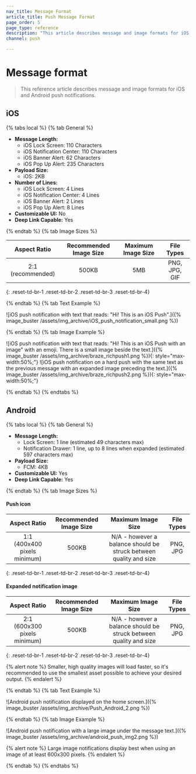 ```yaml
---
nav_title: Message Format
article_title: Push Message Format
page_order: 5
page_type: reference
description: "This article describes message and image formats for iOS and Android push notifications."
channel: push

---
```


# Message format

> This reference article describes message and image formats for iOS and Android push notifications.

## iOS

{% tabs local %}
{% tab General %}

- **Message Length:**
  - iOS Lock Screen: 110 Characters
  - iOS Notification Center: 110 Characters
  - iOS Banner Alert: 62 Characters
  - iOS Pop Up Alert: 235 Characters
- **Payload Size:**
  - iOS: 2KB
- **Number of Lines:**
  - iOS Lock Screen: 4 Lines
  - iOS Notification Center: 4 Lines
  - iOS Banner Alert: 2 Lines
  - iOS Pop Up Alert: 8 Lines
- **Customizable UI:** No
- **Deep Link Capable:** Yes

{% endtab %}
{% tab Image Sizes %}

|    Aspect Ratio   | Recommended Image Size | Maximum Image Size |   File Types  |
|:-----------------:|:----------------------:|:------------------:|:-------------:|
| 2:1 (recommended) |          500KB         |         5MB        | PNG, JPG, GIF |
{: .reset-td-br-1 .reset-td-br-2 .reset-td-br-3 .reset-td-br-4}

{% endtab %}
{% tab Text Example %}

![iOS push notification with text that reads: "Hi! This is an iOS Push".]({% image_buster /assets/img_archive/iOS_push_notification_small.png %})

{% endtab %}
{% tab Image Example %}

![iOS push notification with text that reads: "Hi! This is an iOS Push with an image" with an emoji. There is a small image beside the text.]({% image_buster /assets/img_archive/braze_richpush1.png %}){: style="max-width:50%;"}
![iOS push notification on a hard push with the same text as the previous message with an expanded image preceding the text.]({% image_buster /assets/img_archive/braze_richpush2.png %}){: style="max-width:50%;"}

{% endtab %}
{% endtabs %}

## Android

{% tabs local %}
{% tab General %}

- **Message Length:**
  - Lock Screen: 1 line (estimated 49 characters max)
  - Notification Drawer: 1 line, up to 8 lines when expanded (estimated 597 characters max)
- **Payload Size:**
  - FCM: 4KB
- **Customizable UI:** Yes
- **Deep Link Capable:** Yes

{% endtab %}
{% tab Image Sizes %}

#### Push icon

|         Aspect Ratio         | Recommended Image Size |                         Maximum Image Size                         | File Types |
|:----------------------------:|:----------------------:|:------------------------------------------------------------------:|:----------:|
| 1:1 (400x400 pixels minimum) |          500KB         | N/A - however a balance should be  struck between quality and size |  PNG, JPG  |
{: .reset-td-br-1 .reset-td-br-2 .reset-td-br-3 .reset-td-br-4}

#### Expanded notification image

|         Aspect Ratio         | Recommended Image Size |                         Maximum Image Size                         | File Types |
|:----------------------------:|:----------------------:|:------------------------------------------------------------------:|:----------:|
| 2:1 (600x300 pixels minimum) |          500KB         | N/A - however a balance should be  struck between quality and size |  PNG, JPG  |
{: .reset-td-br-1 .reset-td-br-2 .reset-td-br-3 .reset-td-br-4}

{% alert note %}
Smaller, high quality images will load faster, so it's recommended to use the smallest asset possible to achieve your desired output.
{% endalert %}

{% endtab %}
{% tab Text Example %}

![Android push notification displayed on the home screen.]({% image_buster /assets/img_archive/Push_Android_2.png %})

{% endtab %}
{% tab Image Example %}

![Android push notification with a large image under the message text.]({% image_buster /assets/img_archive/android_push_img2.png %})

{% alert note %}
Large image notifications display best when using an image of at least 600x300 pixels.
{% endalert %}

{% endtab %}
{% endtabs %}


